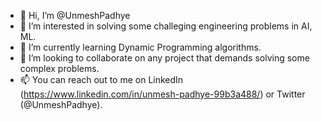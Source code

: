 - 👋 Hi, I’m @UnmeshPadhye
- 👀 I’m interested in solving some challeging engineering problems in AI, ML.
- 🌱 I’m currently learning Dynamic Programming algorithms.
- 💞️ I’m looking to collaborate on any project that demands solving some complex problems. 
- 📫 You can reach out to me on LinkedIn (https://www.linkedin.com/in/unmesh-padhye-99b3a488/) or Twitter (@UnmeshPadhye). 

<!---
UnmeshPadhye/UnmeshPadhye is a ✨ special ✨ repository because its `README.md` (this file) appears on your GitHub profile.
You can click the Preview link to take a look at your changes.
--->

